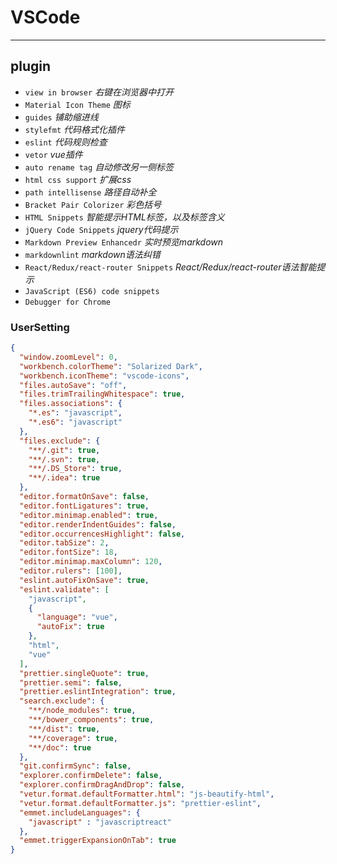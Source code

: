 # VSCode

---

## plugin

* `view in browser` *右键在浏览器中打开*
* `Material Icon Theme` *图标*
* `guides` *铺助缩进线*
* `stylefmt` *代码格式化插件*
* `eslint` *代码规则检查*
* `vetor` *vue插件*
* `auto rename tag` *自动修改另一侧标签*
* `html css support` *扩展css*
* `path intellisense` *路径自动补全*
* `Bracket Pair Colorizer` *彩色括号*
* `HTML Snippets` *智能提示HTML标签，以及标签含义*
* `jQuery Code Snippets` *jquery代码提示*
* `Markdown Preview Enhancedr` *实时预览markdown*
* `markdownlint` *markdown语法纠错*
* `React/Redux/react-router Snippets` *React/Redux/react-router语法智能提示*
* `JavaScript (ES6) code snippets`
* `Debugger for Chrome`

### UserSetting

``` json
{
  "window.zoomLevel": 0,
  "workbench.colorTheme": "Solarized Dark",
  "workbench.iconTheme": "vscode-icons",
  "files.autoSave": "off",
  "files.trimTrailingWhitespace": true,
  "files.associations": {
    "*.es": "javascript",
    "*.es6": "javascript"
  },
  "files.exclude": {
    "**/.git": true,
    "**/.svn": true,
    "**/.DS_Store": true,
    "**/.idea": true
  },
  "editor.formatOnSave": false,
  "editor.fontLigatures": true,
  "editor.minimap.enabled": true,
  "editor.renderIndentGuides": false,
  "editor.occurrencesHighlight": false,
  "editor.tabSize": 2,
  "editor.fontSize": 18,
  "editor.minimap.maxColumn": 120,
  "editor.rulers": [100],
  "eslint.autoFixOnSave": true,
  "eslint.validate": [
    "javascript",
    {
      "language": "vue",
      "autoFix": true
    },
    "html",
    "vue"
  ],
  "prettier.singleQuote": true,
  "prettier.semi": false,
  "prettier.eslintIntegration": true,
  "search.exclude": {
    "**/node_modules": true,
    "**/bower_components": true,
    "**/dist": true,
    "**/coverage": true,
    "**/doc": true
  },
  "git.confirmSync": false,
  "explorer.confirmDelete": false,
  "explorer.confirmDragAndDrop": false,
  "vetur.format.defaultFormatter.html": "js-beautify-html",
  "vetur.format.defaultFormatter.js": "prettier-eslint",
  "emmet.includeLanguages": {
    "javascript" : "javascriptreact"
  },
  "emmet.triggerExpansionOnTab": true
}
```